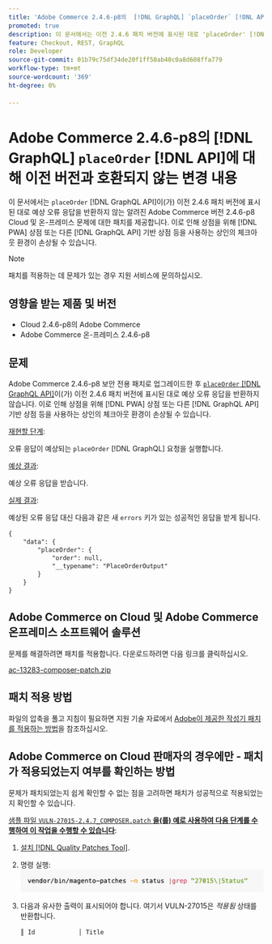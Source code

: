 ```yaml
---
title: 'Adobe Commerce 2.4.6-p8의  [!DNL GraphQL] `placeOrder` [!DNL API] 에 대한 이전 버전과 호환되지 않는 변경 내용'
promoted: true
description: 이 문서에서는 이전 2.4.6 패치 버전에 표시된 대로 'placeOrder' [!DNL GraphQL API] 가 예상 오류 응답을 반환하지 않는 알려진 Adobe Commerce 버전 2.4.6-p8 Cloud 및 온-프레미스 문제에 대한 패치를 제공합니다. 이로 인해 PWA 상점 또는 다른  [!DNL GraphQL API] 기반 상점을 사용하는 상인의 체크아웃 환경이 손상될 수 있습니다.
feature: Checkout, REST, GraphQL
role: Developer
source-git-commit: 01b79c75df34de20f1ff50ab40c0a8d608ffa779
workflow-type: tm+mt
source-wordcount: '369'
ht-degree: 0%

---
```


# Adobe Commerce 2.4.6-p8의 [!DNL GraphQL] `placeOrder` [!DNL API]에 대해 이전 버전과 호환되지 않는 변경 내용

이 문서에서는 `placeOrder` [!DNL GraphQL API]이(가) 이전 2.4.6 패치 버전에 표시된 대로 예상 오류 응답을 반환하지 않는 알려진 Adobe Commerce 버전 2.4.6-p8 Cloud 및 온-프레미스 문제에 대한 패치를 제공합니다. 이로 인해 상점을 위해 [!DNL PWA] 상점 또는 다른 [!DNL GraphQL API] 기반 상점 등을 사용하는 상인의 체크아웃 환경이 손상될 수 있습니다.

>[!NOTE]
>
>패치를 적용하는 데 문제가 있는 경우 지원 서비스에 문의하십시오.

## 영향을 받는 제품 및 버전

* Cloud 2.4.6-p8의 Adobe Commerce
* Adobe Commerce 온-프레미스 2.4.6-p8

## 문제

Adobe Commerce 2.4.6-p8 보안 전용 패치로 업그레이드한 후 [`placeOrder` [!DNL GraphQL API]](https://developer.adobe.com/commerce/webapi/graphql/schema/cart/mutations/place-order/)이(가) 이전 2.4.6 패치 버전에 표시된 대로 예상 오류 응답을 반환하지 않습니다. 이로 인해 상점을 위해 [!DNL PWA] 상점 또는 다른 [!DNL GraphQL API] 기반 상점 등을 사용하는 상인의 체크아웃 환경이 손상될 수 있습니다.

<u>재현할 단계</u>:

오류 응답이 예상되는 `placeOrder` [!DNL GraphQL] 요청을 실행합니다.

<u>예상 결과</u>:

예상 오류 응답을 받습니다.

<u>실제 결과</u>:

예상된 오류 응답 대신 다음과 같은 새 `errors` 키가 있는 성공적인 응답을 받게 됩니다.

```
{
    "data": {
        "placeOrder": {
            "order": null,
            "__typename": "PlaceOrderOutput"
        }
    }
}
```

## Adobe Commerce on Cloud 및 Adobe Commerce 온프레미스 소프트웨어 솔루션

문제를 해결하려면 패치를 적용합니다.
다운로드하려면 다음 링크를 클릭하십시오.

[ac-13283-composer-patch.zip](assets/ac-13283-composer-patch.zip)

## 패치 적용 방법

파일의 압축을 풀고 지침이 필요하면 지원 기술 자료에서 [Adobe이 제공한 작성기 패치를 적용하는 방법](https://experienceleague.adobe.com/docs/commerce-knowledge-base/kb/how-to/how-to-apply-a-composer-patch-provided-by-magento.html)을 참조하십시오.

## Adobe Commerce on Cloud 판매자의 경우에만 - 패치가 적용되었는지 여부를 확인하는 방법

문제가 패치되었는지 쉽게 확인할 수 없는 점을 고려하면 패치가 성공적으로 적용되었는지 확인할 수 있습니다.

<u>샘플 파일 `VULN-27015-2.4.7_COMPOSER.patch` **을(를) 예로 사용하여 다음 단계를 수행하여 이 작업을 수행할 수 있습니다</u>**:

1. [설치 [!DNL Quality Patches Tool]](https://experienceleague.adobe.com/docs/commerce-operations/tools/quality-patches-tool/usage.html).
1. 명령 실행: <br>
   ![ac-13283-tell-if-patch-applied-code](assets/cve-2024-34102-tell-if-patch-applied-code.png)
1. 다음과 유사한 출력이 표시되어야 합니다. 여기서 VULN-27015은 *적용됨* 상태를 반환합니다.

   ```bash
   ║ Id            │ Title                                                        │ Category        │ Origin                 │ Status      │ Details                                          ║ ║ N/A           │ ../m2-hotfixes/VULN-27015-2.4.7_COMPOSER_patch.patch      │ Other           │ Local                  │ Applied     │ Patch type: Custom                                
   ```

<!-- For Step 2:
     ```bash
    vendor/bin/magento-patches -n status |grep "27015\|Status"
     ```
-->

